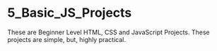 # 5_Basic_JS_Projects
These are Beginner Level HTML, CSS and JavaScript Projects. These projects are simple, but, highly practical.
